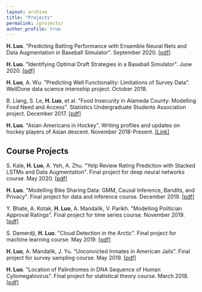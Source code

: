```yaml
---
layout: archive
title: "Projects"
permalink: /projects/
author_profile: true
---
```


**H. Luo**. "Predicting Batting Performance with Ensemble Neural Nets and Data Augmentation in Baseball Simulator". September 2020. [[pdf]](https:/hLuo27.github.io/files/Brokenbat_Player_Modelling.pdf)

**H. Luo**. "Identifying Optimal Draft Strategies in a Baseball Simulator". June 2020. [[pdf]](https:/hLuo27.github.io/files/BrokenBat_Draft_Report.pdf)

**H. Luo**, A. Wu. "Predicting Well Functionality: Limitations of Survey Data". WellDone data science internship project. October 2018. 

B. Liang, S. Le, **H. Luo**, et al. "Food Insecurity in Alameda County: Modelling Food Need and Access". Statistics Undergraduate Students Association project. December 2017. [[pdf]](https:/hLuo27.github.io/files/SUSA_Food_Insecurity.pdf)

**H. Luo**. "Asian Americans in Hockey". Writing profiles and updates on hockey players of Asian descent. November 2018-Present. [[Link]](https://asianamericansinhockey.com/)

## Course Projects

S. Kale, **H. Luo**, A. Yeh, A. Zhu. "Yelp Review Rating Prediction with Stacked LSTMs and Data Augmentation". Final project for deep neural networks course. May 2020. [[pdf]](https:/hLuo27.github.io/files/yelp.pdf)

**H. Luo**. "Modelling Bike Sharing Data: GMM, Causal Inference, Bandits, and Privacy". Final project for data and inference course. December 2019. [[pdf]](https:/hLuo27.github.io/files/bikes.pdf)

Y. Bhate, A. Kotak, **H. Luo**, A. Mandalik, V. Parikh. "Modelling Politician Approval Ratings". Final project for time series course. November 2019. [[pdf]](https:/hLuo27.github.io/files/approval_ratings.pdf)

S. Damerdji, **H. Luo**. "Cloud Detection in the Arctic". Final project for machine learning course. May 2019. [[pdf]](https:/hLuo27.github.io/files/cloud_detection.pdf)

**H. Luo**, A. Mandalik, J. Yu. "Unconvicted Inmates in American Jails". Final project for survey sampling course. May 2019. [[pdf]](https:/hLuo27.github.io/files/sampling.pdf)

**H. Luo**. "Location of Palindromes in DNA Sequence of Human Cytomegalovirus". Final project for statistical theory course. March 2018. [[pdf]](https://github.com/hLuo27/DNA_palindromes/blob/master/dna_palindromes.md)